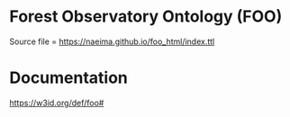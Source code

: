 # Forest Observatory Ontology (FOO)
Source file = https://naeima.github.io/foo_html/index.ttl
# Documentation 
https://w3id.org/def/foo#

